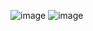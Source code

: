 ![image](https://github.com/eatteer/angular-miscellaneous/assets/55556476/470a35ed-23ca-48c9-833a-ca6135cd33d7)
![image](https://github.com/eatteer/angular-miscellaneous/assets/55556476/7642bc45-fd12-4b8a-ba0f-bfdf663f0b1c)
